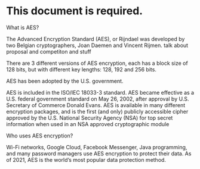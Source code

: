 # This document is required.

What is AES?

The Advanced Encryption Standard (AES), or Rijndael was developed by two Belgian cryptographers, Joan Daemen and Vincent Rijmen. 
talk about proposal and competiton and stuff

There are 3 different versions of AES encryption, each has a block size of 128 bits, but with different key lengths: 128, 192 and 256 bits.

AES has been adopted by the U.S. government.

AES is included in the ISO/IEC 18033-3 standard. AES became effective as a U.S. federal government standard on May 26, 2002, after approval by U.S. Secretary of Commerce Donald Evans. AES is available in many different encryption packages, and is the first (and only) publicly accessible cipher approved by the U.S. National Security Agency (NSA) for top secret information when used in an NSA approved cryptographic module

Who uses AES encryption?

Wi-Fi networks, Google Cloud, Facebook Messenger, Java programming, and many password managers use AES encryption to protect their data. 
As of 2021, AES is the world’s most popular data protection method. 
